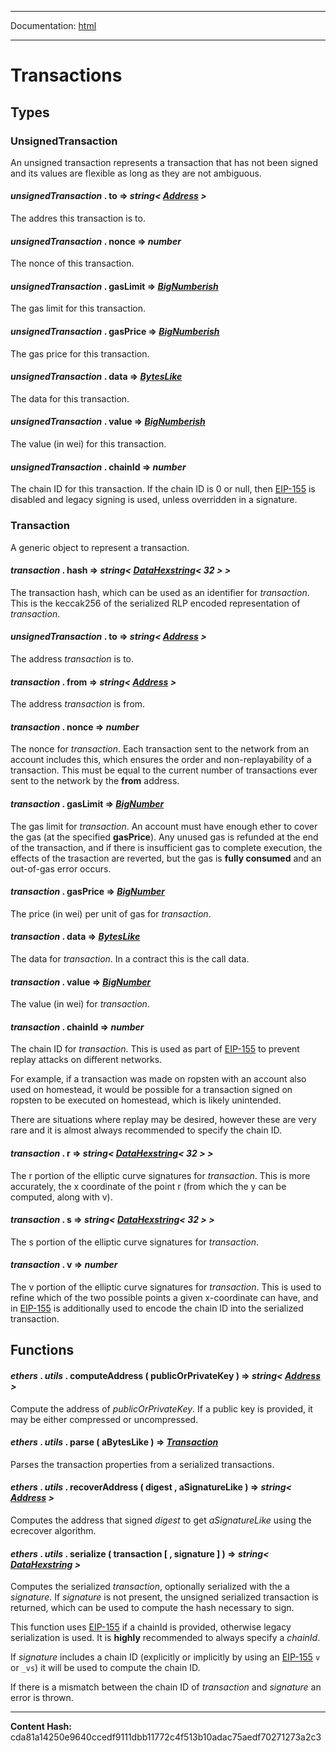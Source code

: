 -----

Documentation: [html](https://docs-beta.ethers.io/)

-----

Transactions
============



Types
-----



### UnsignedTransaction


An unsigned transaction represents a transaction that has not been
signed and its values are flexible as long as they are not ambiguous.


#### *unsignedTransaction* . **to** **=>** *string< [Address](../address) >*

The addres this transaction is to.




#### *unsignedTransaction* . **nonce** **=>** *number*

The nonce of this transaction.




#### *unsignedTransaction* . **gasLimit** **=>** *[BigNumberish](../bignumber)*

The gas limit for this transaction.




#### *unsignedTransaction* . **gasPrice** **=>** *[BigNumberish](../bignumber)*

The gas price for this transaction.




#### *unsignedTransaction* . **data** **=>** *[BytesLike](../bytes)*

The data for this transaction.




#### *unsignedTransaction* . **value** **=>** *[BigNumberish](../bignumber)*

The value (in wei) for this transaction.




#### *unsignedTransaction* . **chainId** **=>** *number*

The chain ID for this transaction. If the chain ID is 0 or null,
then [EIP-155](../../../Users/ricmoo/Development/ethers/ethers.js-v5/https:/eips.ethereum.org/EIPS/eip-155) is disabled and legacy signing is
used, unless overridden in a signature.




### Transaction


A generic object to represent a transaction.


#### *transaction* . **hash** **=>** *string< [DataHexstring](../bytes)< 32 > >*

The transaction hash, which can be used as an identifier for
*transaction*. This is the keccak256 of the serialized RLP encoded
representation of *transaction*.




#### *unsignedTransaction* . **to** **=>** *string< [Address](../address) >*

The address *transaction* is to.




#### *transaction* . **from** **=>** *string< [Address](../address) >*

The address *transaction* is from.




#### *transaction* . **nonce** **=>** *number*

The nonce for *transaction*. Each transaction sent to the network
from an account includes this, which ensures the order and
non-replayability of a transaction. This must be equal to the current
number of transactions ever sent to the network by the **from** address.




#### *transaction* . **gasLimit** **=>** *[BigNumber](../bignumber)*

The gas limit for *transaction*. An account must have enough ether to
cover the gas (at the specified **gasPrice**). Any unused gas is
refunded at the end of the transaction, and if there is insufficient gas
to complete execution, the effects of the trasaction are reverted, but
the gas is **fully consumed** and an out-of-gas error occurs.




#### *transaction* . **gasPrice** **=>** *[BigNumber](../bignumber)*

The price (in wei) per unit of gas for *transaction*.




#### *transaction* . **data** **=>** *[BytesLike](../bytes)*

The data for *transaction*. In a contract this is the call data.




#### *transaction* . **value** **=>** *[BigNumber](../bignumber)*

The value (in wei) for *transaction*.




#### *transaction* . **chainId** **=>** *number*

The chain ID for *transaction*. This is used as part of
[EIP-155](../../../Users/ricmoo/Development/ethers/ethers.js-v5/https:/eips.ethereum.org/EIPS/eip-155) to prevent replay attacks on different
networks.

For example, if a transaction was made on ropsten with an account
also used on homestead, it would be possible for a transaction
signed on ropsten to be executed on homestead, which is likely
unintended.

There are situations where replay may be desired, however these
are very rare and it is almost always recommended to specify the
chain ID.




#### *transaction* . **r** **=>** *string< [DataHexstring](../bytes)< 32 > >*

The r portion of the elliptic curve signatures for *transaction*.
This is more accurately, the x coordinate of the point r (from
which the y can be computed, along with v).




#### *transaction* . **s** **=>** *string< [DataHexstring](../bytes)< 32 > >*

The s portion of the elliptic curve signatures for *transaction*.




#### *transaction* . **v** **=>** *number*

The v portion of the elliptic curve signatures for *transaction*.
This is used to refine which of the two possible points a given
x-coordinate can have, and in [EIP-155](../../../Users/ricmoo/Development/ethers/ethers.js-v5/https:/eips.ethereum.org/EIPS/eip-155) is additionally
used to encode the chain ID into the serialized transaction.




Functions
---------



#### *ethers* . *utils* . **computeAddress** ( publicOrPrivateKey )  **=>** *string< [Address](../address) >*

Compute the address of *publicOrPrivateKey*. If a public key is
provided, it may be either compressed or uncompressed.




#### *ethers* . *utils* . **parse** ( aBytesLike )  **=>** *[Transaction](./)*

Parses the transaction properties from a serialized transactions.




#### *ethers* . *utils* . **recoverAddress** ( digest , aSignatureLike )  **=>** *string< [Address](../address) >*

Computes the address that signed *digest* to get *aSignatureLike* using the
ecrecover algorithm.




#### *ethers* . *utils* . **serialize** ( transaction [  , signature ]  )  **=>** *string< [DataHexstring](../bytes) >*

Computes the serialized *transaction*, optionally serialized with
the a *signature*. If *signature* is not present, the unsigned
serialized transaction is returned, which can be used to compute the
hash necessary to sign.

This function uses [EIP-155](../../../Users/ricmoo/Development/ethers/ethers.js-v5/https:/eips.ethereum.org/EIPS/eip-155) if a chainId is provided,
otherwise legacy serialization is used. It is **highly** recommended
to always specify a *chainId*.

If *signature* includes a chain ID (explicitly or implicitly by using an
[EIP-155](../../../Users/ricmoo/Development/ethers/ethers.js-v5/https:/eips.ethereum.org/EIPS/eip-155) `v` or `_vs`) it will be used to compute the
chain ID.

If there is a mismatch between the chain ID of *transaction* and *signature*
an error is thrown.





-----
**Content Hash:** cda81a14250e9640ccedf9111dbb11772c4f513b10adac75aedf70271273a2c3